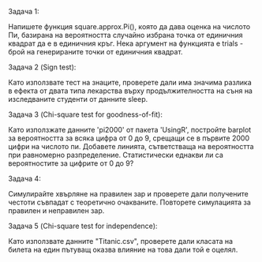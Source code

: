 Задача 1:

Напишете функция square.approx.Pi(), която да дава оценка на числото Пи, базирана на вероятността случайно избрана точка от единичния квадрат да е в единичния кръг. Нека аргумент на функцията е trials - брой на генерираните точки от единичния квадрат.

Задача 2 (Sign test):

Като използвате тест на знаците, проверете дали има значима разлика в ефекта от двата типа лекарства върху продължителността на съня на изследваните студенти от данните sleep.

Задача 3 (Chi-square test for goodness-of-fit):

Като използжате данните 'pi2000' от пакета 'UsingR', постройте barplot за вероятността за всяка цифра от 0 до 9, срещащи се в първите 2000 цифри на числото пи. Добавете линията,  сътветстваща на вероятността при равномерно разпределение. Статистически еднакви ли са вероятностите за цифрите от 0 до 9?

Задача 4:

Симулирайте хвърляне на правилен зар и проверете дали получените честоти съвпадат с теоретично очакваните. Повторете симулацията за правилен и неправилен зар.

Задача 5 (Chi-square test for independence):

Като използвате данните "Titanic.csv", проверете дали класата на билета на един пътуващ оказва влияние на това дали той е оцелял. 

